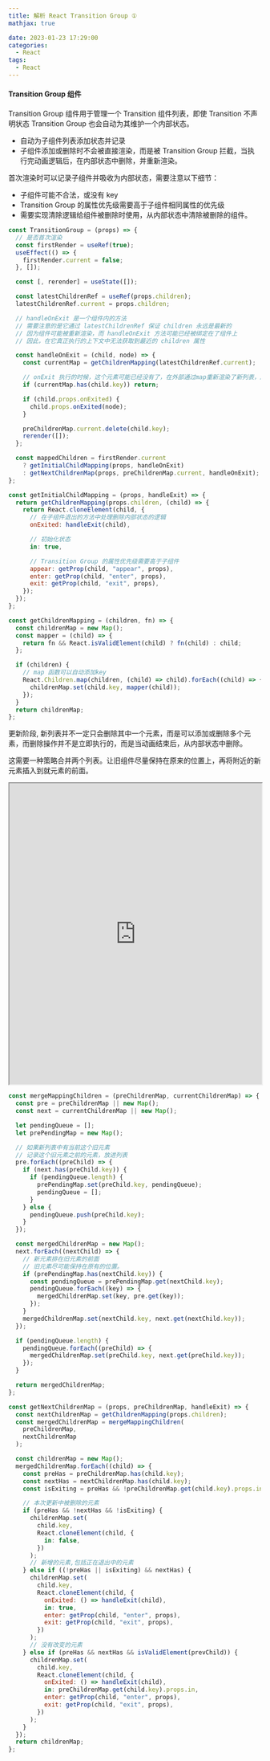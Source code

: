 ```yaml
---
title: 解析 React Transition Group ①
mathjax: true

date: 2023-01-23 17:29:00
categories:
  - React
tags:
  - React
---
```


#### Transition Group 组件

Transition Group 组件用于管理一个 Transition 组件列表，即使 Transition 不声明状态 Transition Group 也会自动为其维护一个内部状态。

- 自动为子组件列表添加状态并记录
- 子组件添加或删除时不会被直接渲染，而是被 Transition Group 拦截，当执行完动画逻辑后，在内部状态中删除，并重新渲染。

首次渲染时可以记录子组件并吸收为内部状态，需要注意以下细节：

- 子组件可能不合法，或没有 key
- Transition Group 的属性优先级需要高于子组件相同属性的优先级
- 需要实现清除逻辑给组件被删除时使用，从内部状态中清除被删除的组件。

```js
const TransitionGroup = (props) => {
  // 是否首次渲染
  const firstRender = useRef(true);
  useEffect(() => {
    firstRender.current = false;
  }, []);

  const [, rerender] = useState([]);

  const latestChildrenRef = useRef(props.children);
  latestChildrenRef.current = props.children;

  // handleOnExit 是一个组件内的方法
  // 需要注意的是它通过 latestChildrenRef 保证 children 永远是最新的
  // 因为组件可能被重新渲染，而 handleOnExit 方法可能已经被绑定在了组件上
  // 因此，在它真正执行的上下文中无法获取到最近的 children 属性

  const handleOnExit = (child, node) => {
    const currentMap = getChildrenMapping(latestChildrenRef.current);

    // onExit 执行的时候，这个元素可能已经没有了，在外部通过map重新渲染了新列表，所以已经计算的currentChildrenMap 不可靠
    if (currentMap.has(child.key)) return;

    if (child.props.onExited) {
      child.props.onExited(node);
    }

    preChildrenMap.current.delete(child.key);
    rerender([]);
  };

  const mappedChildren = firstRender.current
    ? getInitialChildMapping(props, handleOnExit)
    : getNextChildrenMap(props, preChildrenMap.current, handleOnExit); // 更新时的逻辑
};

const getInitialChildMapping = (props, handleExit) => {
  return getChildrenMapping(props.children, (child) => {
    return React.cloneElement(child, {
      // 在子组件退出的方法中处理删除内部状态的逻辑
      onExited: handleExit(child),

      // 初始化状态
      in: true,

      // Transition Group 的属性优先级需要高于子组件
      appear: getProp(child, "appear", props),
      enter: getProp(child, "enter", props),
      exit: getProp(child, "exit", props),
    });
  });
};

const getChildrenMapping = (children, fn) => {
  const childrenMap = new Map();
  const mapper = (child) => {
    return fn && React.isValidElement(child) ? fn(child) : child;
  };

  if (children) {
    // map 函数可以自动添加key
    React.Children.map(children, (child) => child).forEach((child) => {
      childrenMap.set(child.key, mapper(child));
    });
  }
  return childrenMap;
};
```

更新阶段, 新列表并不一定只会删除其中一个元素，而是可以添加或删除多个元素，而删除操作并不是立即执行的，而是当动画结束后，从内部状态中删除。

这需要一种策略合并两个列表。让旧组件尽量保持在原来的位置上，再将附近的新元素插入到就元素的前面。

<iframe width='100%' height='600px' src="https://drawio.iftrue.club:9348//?tags=%7B%7D&lightbox=1&highlight=0000ff&layers=1&nav=1&title=drawio.drawio#R%3Cmxfile%3E%3Cdiagram%20id%3D%22LWQS1ubHAZ7xhi4PirgD%22%20name%3D%22Page-1%22%3E7Vzbkto4EP0aPc4WvsiWHzF4kofdZKtmt5I8OiDAibGIMQPs168EEr60hnFqGUtUtipVI7VlWT6t0%2Bpud0DeZH14V6ab1R9sTnPkjuYH5E2R67qj0Od%2FhOR4ljiOj8%2BSZZnNpawWPGX%2FUCkcSekum9Nta2DFWF5lm7ZwxoqCzqqWLC1Ltm8PW7C8%2FdRNuqRA8DRLcyj9lM2r1VlK8KiWv6fZcqWe7IzklXWqBkvBdpXO2b4h8hLkTUrGqnNrfZjQXKCncDnf9%2FjC1cvCSlpUfW7YLxafpsWXv%2F6m44cs268%2B%2F3hfPjhSG89pvpNv7MnlVkeFwX6VVfRpk85Ef88Vjbx4Va1z3nN4Ey5Eru2ZlhU9NERyYe8oW9OqPPIh8qqnUJPbxFP47mvMPSlaNeBWslRqeXmZuQaCNyQWP4NLAHBxDeDiYttwCQEujglcrNsvxEpcXGIalwjiMjIAjO9bBoxHAAol2xVzKm4a8ZdmZbViS1ak%2Be%2BMbSQS32hVHeUhme4q1saJw1MeP4v7f3Ox6n%2BR850600Ord5S9FwHesl05o1deQx1uVVouaXXtfaX5pPPWeQsVVtI8rbLnNoluDr9ad2NfRibOvQjbtS0vr1Djgk3ggi2jqzr9G7j4JnCxzb574ZuasaGsmNfTiil32RYr5oFdacJ773qpxnelC72xwAIrZtxL9eCpB%2Fk7gDNmm%2FeunBPD3kDXSTWPC8wOOCbCGp%2FYBgwMawAs21W6Ec3ZrsyPcZnOvoujJX4Frfr0FL08%2FUrzP9k2qzJWcFlOF2IOgVw240dq5%2FI6m8%2FF4%2BM0z5ZCUJ6xuNwwlvLLwBsox4nayvEdqBxXoxzHfSvt%2BJDOQDviBH%2BS3dpHSWpp%2FJ%2F9mBexfdUfUXbgVX%2FElzNa4o%2F48Hwx4o94nR3pGjYXPoyqjGSHyOu4hIPiAs%2BXOyNq38DB9%2B0iKgwcTDg8gKihaaL6ABcumZhIgQCyarAZlqzwkwiA5Vf1eXDQz%2Be5KPHm2sF37%2FOEfU0pscuUWvJFrGNKsXFTCnMwHxCOHYSnFlhTHTzBkPBgeNLcF19x3xgFe1bxFcMYBSI%2FPF8DTdQ8KF8xdAkFX107%2BKqDZ1i%2BQnN2Z3zFffka2sVXOyqUAF9NpyAx9DsEXz1L%2BKqBZ1i%2BajK0SYCiEI1DlEQoIih6RAlGhAhh8ojiCW9%2FVC0YDnMkRFixrUr2nU5YzkouL1gheL3I8rwjauC7YEUlGc3DSdmXEzvXIhUV0sy4Ymh5G00FbUW5IQaKutQwtkKXt9JUAA%2Fkk6YCFI%2BuaOrDr6YpzzeuKZjGRG6QC6w3LQ0EP3aiqjXOs4I%2BqKWN%2BRBhFfAJHTWEt5by72mi7SYttHMJVTxsT7oRMznu5qCfKCFonJz2DkbxFEX4Ku8xiiZoTE5jYhT7ja3HL40QSVDiozhGZIqSEBHeDtRav5b1QzEaT8Xk9YQhisZivHgW%2F%2BcJCZ9%2FPFIbd9JYGBzjizF8BjGGt5P2UtUKu3c1HioXz195isYXRXHFnyFuw87Fm67sZjrVTT7PnrXTC%2B4%2BSDaJ2b%2FttlW2OL42%2F2k6sPxry7DHZsgEl%2B6QvoEV6XxT9j2NFfE1VuTNMlWhzorckycdkJ6edBBZ5UkHdlTFAE86MuxJB9BVFJ50YIknrYFnUE86dO%2Bcr2Hfj3ShXR%2FpQpiRMVGt1eVr6BnmawhTp4KvoR181cEzLF%2FvPVMVRj35qpC3ha%2FwHDFRIw74aroaVz2%2FgctHzlffEr5q4BmUr%2BTe%2FWHi9uWrXV%2BC1LoN%2F1%2BXLl%2BJ6Wo1Av0OwVdsB1918AzLV92X25slr855m1MeKY5ErqnO5DQTSufkFUFjR2SErud2%2Fs%2FjDJrHucGe7%2BRsQl2OXldepHI7t9%2Fz916oSYK%2BZ5RdXz8JLLqzoVCTmK4uIvqvn5ElZ5Tp6iJy7zEg6RsDquyYLXzV%2FN6BDeWAkenyIqWnbjmgJfWAOnwGZWx071Fg1DcKjOyKAtW6Tf9CCWCspqR8WMbqw0AOjh2M1eBzI8bybv2zXKdrjV8385J%2FAQ%3D%3D%3C%2Fdiagram%3E%3C%2Fmxfile%3E"></iframe>

```js
const mergeMappingChildren = (preChildrenMap, currentChildrenMap) => {
  const pre = preChildrenMap || new Map();
  const next = currentChildrenMap || new Map();

  let pendingQueue = [];
  let prePendingMap = new Map();

  // 如果新列表中有当前这个旧元素
  // 记录这个旧元素之前的元素，放进列表
  pre.forEach((preChild) => {
    if (next.has(preChild.key)) {
      if (pendingQueue.length) {
        prePendingMap.set(preChild.key, pendingQueue);
        pendingQueue = [];
      }
    } else {
      pendingQueue.push(preChild.key);
    }
  });

  const mergedChildrenMap = new Map();
  next.forEach((nextChild) => {
    // 新元素排在旧元素的前面
    // 旧元素尽可能保持在原有的位置。
    if (prePendingMap.has(nextChild.key)) {
      const pendingQueue = prePendingMap.get(nextChild.key);
      pendingQueue.forEach((key) => {
        mergedChildrenMap.set(key, pre.get(key));
      });
    }
    mergedChildrenMap.set(nextChild.key, next.get(nextChild.key));
  });

  if (pendingQueue.length) {
    pendingQueue.forEach((preChild) => {
      mergedChildrenMap.set(preChild.key, next.get(preChild.key));
    });
  }

  return mergedChildrenMap;
};

const getNextChildrenMap = (props, preChildrenMap, handleExit) => {
  const nextChildrenMap = getChildrenMapping(props.children);
  const mergedChildrenMap = mergeMappingChildren(
    preChildrenMap,
    nextChildrenMap
  );

  const childrenMap = new Map();
  mergedChildrenMap.forEach((child) => {
    const preHas = preChildrenMap.has(child.key);
    const nextHas = nextChildrenMap.has(child.key);
    const isExiting = preHas && !preChildrenMap.get(child.key).props.in;

    // 本次更新中被删除的元素
    if (preHas && !nextHas && !isExiting) {
      childrenMap.set(
        child.key,
        React.cloneElement(child, {
          in: false,
        })
      );
      // 新增的元素,包括正在退出中的元素
    } else if ((!preHas || isExiting) && nextHas) {
      childrenMap.set(
        child.key,
        React.cloneElement(child, {
          onExited: () => handleExit(child),
          in: true,
          enter: getProp(child, "enter", props),
          exit: getProp(child, "exit", props),
        })
      );
      // 没有改变的元素
    } else if (preHas && nextHas && isValidElement(prevChild)) {
      childrenMap.set(
        child.key,
        React.cloneElement(child, {
          onExited: () => handleExit(child),
          in: preChildrenMap.get(child.key).props.in,
          enter: getProp(child, "enter", props),
          exit: getProp(child, "exit", props),
        })
      );
    }
  });
  return childrenMap;
};
```
